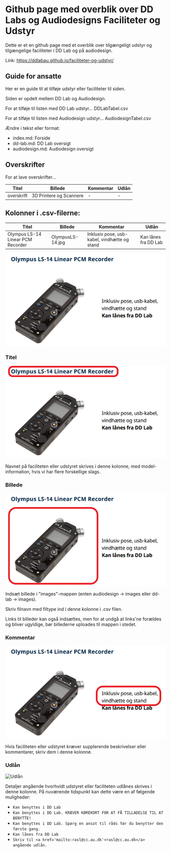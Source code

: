 # Github page med overblik over DD Labs og Audiodesigns Faciliteter og Udstyr

Dette er et en github page med et overblik over tilgængeligt udstyr og tilgængelige faciliteter i DD Lab og på audiodesign.

Link: https://ddlabau.github.io/faciliteter-og-udstyr/

## Guide for ansatte

Her er en guide til at tilføje udstyr eller faciliteter til siden.

Siden er opdelt mellem DD Lab og Audiodesign.

For at tilføje til listen med DD Lab udstyr... DDLabTabel.csv

For at tilføje til listen med Audiodesign udstyr... AudiodesignTabel.csv

Ændre i tekst eller format:
- index.md: Forside
- dd-lab.md: DD Lab oversigt
- audiodesign.md: Audiodesign oversigt

## Overskrifter

For at lave overskrifter...

|Titel| Billede|Kommentar|Udlån|
|---|---|---|---|
|overskrift|3D Printere og Scannere|-|-|



## Kolonner i .csv-filerne:

|Titel| Billede|Kommentar|Udlån|
|---|---|---|---|
|Olympus LS-14 Linear PCM Recorder|OlympusLS-14.jpg|Inklusiv pose, usb-kabel, vindhætte og stand|Kan lånes fra DD Lab|

![Samlet](/assets/img/ddLabOverblik.PNG)

### Titel

![Titel](/assets/img/ddLabOverblikTitel.png)

Navnet på faciliteten eller udstyret skrives i denne kolonne, med model-information, hvis vi har flere forskellige slags.

### Billede

![Billede](/assets/img/ddLabOverblikBillede.png)

Indsæt billede i "images"-mappen (enten audiodesign -> images eller dd-lab -> images).

Skriv filnavn med filtype ind i denne kolonne i .csv filen.

Links til billeder kan også indsættes, men for at undgå at links'ne forældes og bliver ugyldige, bør billederne uploades til mappen i stedet.

### Kommentar

![Kommentar](/assets/img/ddLabOverblikKommentar.png)

Hvis faciliteten eller udstyret kræver supplerende beskrivelser eller kommentarer, skriv dem i denne kolonne.

### Udlån

![Udlån](/assets/img/ddLabOverblikUdlån.png)

Detaljer angående hvorhvidt udstyret eller faciliteten udlånes skrives i denne kolonne. På nuværende tidspunkt kan dette være en af følgende muligheder:

- ```Kan benyttes i DD Lab```
- ```Kan benyttes i DD Lab. KRÆVER KØREKORT FOR AT FÅ TILLADELSE TIL AT BENYTTE!```
- ```Kan benyttes i DD Lab. Spørg en ansat til råds før du benytter den første gang.```
- ```Kan lånes fra DD Lab```
- ```Skriv til <a href='mailto:rasl@cc.au.dk'>rasl@cc.au.dk</a>  angående udlån.```
